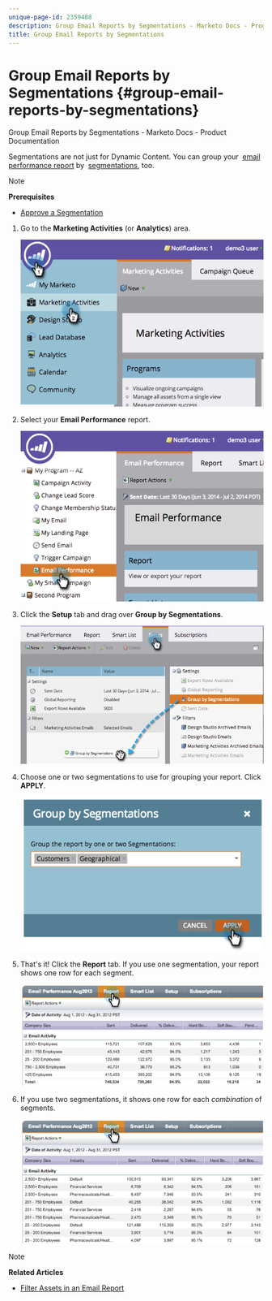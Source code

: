```yaml
---
unique-page-id: 2359488
description: Group Email Reports by Segmentations - Marketo Docs - Product Documentation
title: Group Email Reports by Segmentations
---
```


# Group Email Reports by Segmentations {#group-email-reports-by-segmentations}

Group Email Reports by Segmentations - Marketo Docs - Product Documentation

Segmentations are not just for Dynamic Content. You can group your&nbsp; [email performance report](../../../../product-docs/email-marketing/email-programs/email-program-data/email-performance-report.md)&nbsp;by&nbsp; [segmentations](../../../../product-docs/personalization/segmentation-and-snippets.md),&nbsp;too.

>[!NOTE]
>
>**Prerequisites**
>
>* [Approve a Segmentation](approve-a-segmentation.md)
>

1. Go to the **Marketing Activities** (or **Analytics**) area.

   ![](assets/image2014-9-16-9-3a15-3a58.png)

1. Select your **Email Performance** report.

   ![](assets/image2014-9-16-9-3a16-3a6.png)

1. Click the **Setup** tab and drag over **Group by Segmentations**.

   ![](assets/image2014-9-16-9-3a16-3a59.png)

1. Choose one or two segmentations to use for grouping your report. Click **APPLY**.

   ![](assets/image2014-9-16-9-3a17-3a9.png)

1. That's it! Click the **Report** tab. If you use one segmentation, your report shows one row for each segment.

   ![](assets/image2014-9-16-9-3a17-3a17.png)

1. If you use two segmentations, it shows one row for each *combination* of segments.

   ![](assets/image2014-9-16-9-3a17-3a26.png)

>[!NOTE]
>
>**Related Articles**
>
>* [Filter Assets in an Email Report](../../../../product-docs/reporting/basic-reporting/report-activity/filter-assets-in-an-email-report.md)
>

